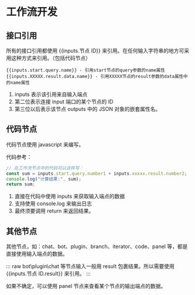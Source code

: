 # 工作流开发

## 接口引用

所有的接口引用都使用 <span v-pre>{{inputs.节点 ID}}</span> 来引用。在任何输入字符串的地方可采用这种方式来引用。（包括代码节点）

```
{{inputs.start.query.name}} - 引用start节点的query参数的name属性
{{inputs.XXXXX.result.data.name}} - 引用XXXXX节点的result参数的data属性中的name属性
```

1. inputs 表示该引用来自输入端点
2. 第二位表示连接 input 端口的某个节点的 ID
3. 第三位以后表示该节点 outputs 中的 JSON 对象的嵌套属性名。

## 代码节点

代码节点使用 javascript 来编写。

代码参考：

```js
// 在工作流节点中的代码可以这样写：
const sum = inputs.start.query.number1 + inputs.xxxxx.result.number2;
console.log("计算结果:", sum);
return sum;
```

1. 直接在代码中使用 inputs 来获取输入端点的数据
2. 支持使用 console.log 来输出日志
3. 最终须要调用 return 来返回结果。

## 其他节点

其他节点，如：chat、bot、plugin、branch、iterator、code、panel 等，都是直接使用输入端点的数据。

::: raw
bot\\plugin\\chat 等节点输入一般用 result 包裹结果。所以需要使用 <span v-pre>{{inputs.节点 ID.result}}</span> 来引用。
:::

如果不确定，可以使用 panel 节点来查看某个节点的输出端点的数据。

